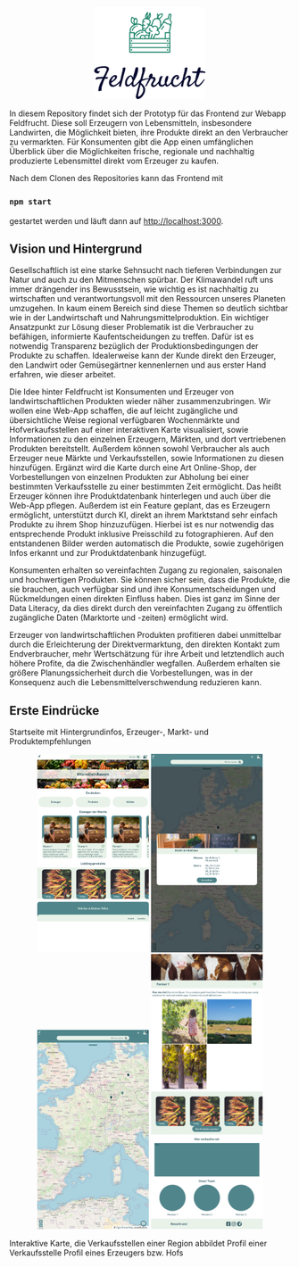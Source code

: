 <p align="center">
  <img src="https://github.com/feldfrucht/feldfruchtapp/blob/main/logo_large.png?raw=true" width="200">
</p>

In diesem Repository findet sich der Prototyp für das Frontend zur Webapp Feldfrucht. Diese soll Erzeugern von Lebensmitteln, insbesondere Landwirten, die Möglichkeit bieten, ihre Produkte direkt an den Verbraucher zu vermarkten. Für Konsumenten gibt die App einen umfänglichen Überblick über die Möglichkeiten frische, regionale und nachhaltig produzierte Lebensmittel direkt vom Erzeuger zu kaufen.

Nach dem Clonen des Repositories kann das Frontend mit 

### `npm start`

gestartet werden und läuft dann auf [http://localhost:3000](http://localhost:3000).

## Vision und Hintergrund

Gesellschaftlich ist eine starke Sehnsucht nach tieferen Verbindungen zur Natur und auch zu den Mitmenschen spürbar. Der Klimawandel ruft uns immer drängender ins Bewusstsein, wie wichtig es ist nachhaltig zu wirtschaften und verantwortungsvoll mit den Ressourcen unseres Planeten umzugehen. In kaum einem Bereich sind diese Themen so deutlich sichtbar wie in der Landwirtschaft und Nahrungsmittelproduktion. 
Ein wichtiger Ansatzpunkt zur Lösung dieser Problematik ist die Verbraucher zu befähigen, informierte Kaufentscheidungen zu treffen. Dafür ist es notwendig Transparenz bezüglich der Produktionsbedingungen der Produkte zu schaffen. Idealerweise kann der Kunde direkt den Erzeuger, den Landwirt oder Gemüsegärtner kennenlernen und aus erster Hand erfahren, wie dieser arbeitet. 

Die Idee hinter Feldfrucht ist Konsumenten und Erzeuger von landwirtschaftlichen Produkten wieder näher zusammenzubringen. Wir wollen eine Web-App schaffen, die auf leicht zugängliche und übersichtliche Weise regional verfügbaren Wochenmärkte und Hofverkaufsstellen auf einer interaktiven Karte visualisiert, sowie Informationen zu den einzelnen Erzeugern, Märkten, und dort vertriebenen Produkten bereitstellt. Außerdem können sowohl Verbraucher als auch Erzeuger neue Märkte und Verkaufsstellen, sowie Informationen zu diesen hinzufügen.
Ergänzt wird die Karte durch eine Art Online-Shop, der Vorbestellungen von einzelnen Produkten zur Abholung bei einer bestimmten Verkaufsstelle zu einer bestimmten Zeit ermöglicht. Das heißt Erzeuger können ihre Produktdatenbank hinterlegen und auch über die Web-App pflegen.
Außerdem ist ein Feature geplant, das es Erzeugern ermöglicht, unterstützt durch KI, direkt an ihrem Marktstand sehr einfach Produkte zu ihrem Shop hinzuzufügen. Hierbei ist es nur notwendig das entsprechende Produkt inklusive Preisschild zu fotographieren. Auf den entstandenen Bilder werden automatisch die Produkte, sowie zugehörigen Infos erkannt und zur Produktdatenbank hinzugefügt.

Konsumenten erhalten so vereinfachten Zugang zu regionalen, saisonalen und hochwertigen Produkten. Sie können sicher sein, dass die Produkte, die sie brauchen, auch verfügbar sind und ihre Konsumentscheidungen und Rückmeldungen einen direkten Einfluss haben. Dies ist ganz im Sinne der Data Literacy, da dies direkt durch den vereinfachten Zugang zu öffentlich zugängliche Daten (Marktorte und -zeiten) ermöglicht wird.

Erzeuger von landwirtschaftlichen Produkten profitieren dabei unmittelbar durch die Erleichterung der Direktvermarktung, den direkten Kontakt zum Endverbraucher, mehr Wertschätzung für ihre Arbeit und letztendlich auch höhere Profite, da die Zwischenhändler wegfallen. Außerdem erhalten sie größere Planungssicherheit durch die Vorbestellungen, was in der Konsequenz auch die Lebensmittelverschwendung reduzieren kann.

## Erste Eindrücke

Startseite mit Hintergrundinfos, Erzeuger-, Markt- und Produktempfehlungen
<p align="center" margin="10px">
  <img src="https://github.com/feldfrucht/feldfruchtapp/blob/main/Screenshot_2021-04-04%20React%20App.png?raw=true" width="200">
  <img src="https://github.com/feldfrucht/feldfruchtapp/blob/main/Screenshot_2021-04-04%20React%20App(1).png?raw=true" width="200">
  <img src="https://github.com/feldfrucht/feldfruchtapp/blob/main/Screenshot_2021-04-04%20React%20App(2).png?raw=true" width="200">
  <img src="https://github.com/feldfrucht/feldfruchtapp/blob/main/Screenshot_2021-04-04%20React%20App(3).png?raw=true" width="200">
</p>

Interaktive Karte, die Verkaufsstellen einer Region abbildet
Profil einer Verkaufsstelle
Profil eines Erzeugers bzw. Hofs

